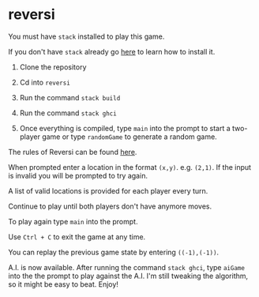 # reversi

You must have `stack` installed to play this game.

If you don't have `stack` already go [here](https://docs.haskellstack.org/en/stable/README/) to learn how to install it.

1. Clone the repository 

2. Cd into `reversi`

3. Run the command `stack build` 

4. Run the command `stack ghci`

5. Once everything is compiled, type `main` into the prompt to start a two-player game or type `randomGame` to generate a random game.

The rules of Reversi can be found [here](https://en.wikipedia.org/wiki/Reversi).

When prompted enter a location in the format `(x,y)`. e.g. `(2,1)`.
If the input is invalid you will be prompted to try again.

A list of valid locations is provided for each player every turn.

Continue to play until both players don't have anymore moves.

To play again type `main` into the prompt.

Use `Ctrl + C` to exit the game at any time.

You can replay the previous game state by entering `((-1),(-1))`.

A.I. is now available. After running the command `stack ghci`, type `aiGame` into the the prompt to play against the A.I. I'm still tweaking the algorithm, so it might
be easy to beat. Enjoy!
